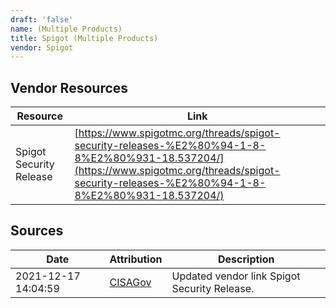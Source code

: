 ```yaml
---
draft: 'false'
name: (Multiple Products)
title: Spigot (Multiple Products)
vendor: Spigot
---
```


## Vendor Resources
| Resource | Link |
| --- | --- |
| Spigot Security Release | [https://www.spigotmc.org/threads/spigot-security-releases-%E2%80%94-1-8-8%E2%80%931-18.537204/](https://www.spigotmc.org/threads/spigot-security-releases-%E2%80%94-1-8-8%E2%80%931-18.537204/) |



## Sources
| Date | Attribution | Description |
| --- | --- | --- |
| 2021-12-17 14:04:59 | [CISAGov](https://raw.githubusercontent.com/cisagov/log4j-affected-db/develop/README.md) | Updated vendor link Spigot Security Release.  |
